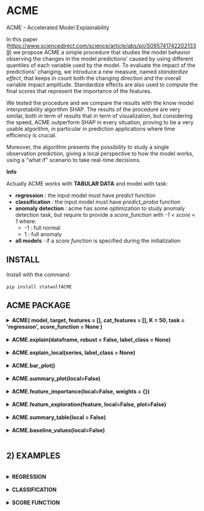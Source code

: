 # ACME
ACME - Accelerated Model Explainability 

In this paper (https://www.sciencedirect.com/science/article/abs/pii/S0957417422021339) we propose ACME a simple procedure that studies the model behavior observing the changes in the model predictions' caused by using different quantiles of each variable used by the model.
To evaluate the impact of the predictions' changing, we introduce a new measure, named _standardize effect_, that keeps in count both the changing direction and the overall variable impact amplitude. Standardize effects are also used to compute the final scores that represent the importance of the features. 

We tested the procedure and we compare the results with the know model interpretability algorithm SHAP. The results of the procedure are very similar, both in term of results that in term of visualization, but considering the speed, ACME outperform SHAP in every situation, proving to be a very usable algorithm, in particular in prediction applications where time efficiency is crucial. 

Moreover, the algorithm presents the possibility to study a single observation prediction, giving a local perspective to how the model works, using a "what if" scenario to take real-time decisions.

<b> Info </b>

Actually ACME works with __TABULAR DATA__ and model with task:

- __regression__ :  the input model must have _predict_ function
- __classification__ : the input model must have _predict_proba_ function
- __anomaly detection__ : acme has some optimization to study anomaly detection task, but require to provide a _score_function_ with <i>-1 < score < 1</i> where:
    - -1 : full normal
    - 1 : full anomaly
- __all models__ : if a _score function_ is specified during the initialization


## INSTALL 
Install with the command:

```pip install statwolfACME```

## ACME PACKAGE

<details>
  <summary><b>ACME( model, target, features = [], cat_features = [], K = 50, task = 'regression', score_function = None )</b></summary>
  Initialization

    Params:

    - model: object

        the model object, it must have the *predict* method or the ad-hoc parameter *score_function* is required

    - target : str

        column name with the target features. Typically, it is the predicted features (regression and classification), while using the score function could be a particular column (example: in Anomaly detection, the column with the anomaly score)

    - features :  [str]

        list of string with the columns name for all the model features (given in the same order of the model)

    - cat_features : [str]

        list of string with the columns name for categorical features

    - K : int

        number of quantile used in the AcME procedure
    - task :  str

        str with accepted values {'regression','reg','r','c','class','classification'}. It declares the task of the model. When score_function is not None, the parameters is not necessary

    - score_function : function

        function that has as first input the model and second the input data to realize the prediction. It must return a numeric score

</details>

<br>

<details>
  <summary><b>ACME.explain(dataframe, robust = False, label_class = None)</b></summary>

Fit the acme explainability.

    Params:

    - dataframe: pd.DataFrame

        input dataframe for the model

    - robust : bool

        if True exclude the quantile under 0.05 and over 0.95 to remove possible outliers

    - label_class :

        when task is classification, the label of the predicted class must be specified

</details>

<br>

<details>
    <summary><b>ACME.explain_local(series, label_class = None)</b></summary>

Explain the prediction on the given input observation.

    Params:

    - series : pd.Series
        
        observation on which explain the prediction

    - label_class : int,str

        when task is classification, the label of the predicted class must be specified

</details>

<br>

<details>
    <summary><b>ACME.bar_plot()</b></summary>

Feature importance plot
</details>

<br>

<details>
    <summary><b>ACME.summary_plot(local=False)</b></summary>

Generate the recap plot

    Params: 

    - local : bool

        if True return the local summary plot, else the global
</details>

<br>

<details>
    <summary><b>ACME.feature_importance(local=False, weights = {})</b></summary>

Returns the feature importance calculated by AcME.
In case of Anomaly Detection task, it provides ad hoc explanation for anomaly detection, studied for local interpretability.
The score will show what features can altered the prediction from normal to anomalies and viceversa.

    Params:

    - local : bool  
            if true and task is AD, it return the local AD version of feature importance

    - weights : dict
        Dictionary with the importance for each element. Sum must be 1
        - ratio : float

            importance of local score position  

        - distance : float

            importance of inter-quantile distance necessary to change

        - change : float

            importance of the possibility to change prediction

        - delta : float

            importance of the score delta
</details>

<br>

<details>
    <summary><b>ACME.feature_exploration(feature, local=False, plot=False)</b></summary>

Generate anomaly detection feature exploration table or a plot for local observation that, chosen a specific feature, shows how the prediction can change because of the feature.

    Params:

    - feature : str

        selected feature's name
    
    - plot : bool
    
        if true returns the plot, else returns the table

</details>
<br>

<details>
    <summary><b>ACME.summary_table(local = False)</b></summary>

Expose the global or local summary table with all the info calculated by acme, like standardized effect, quantile with linked original values, etc. for global interpretability

    Params:

    - local : bool
        if return the local or the global table

    - fitted_acme.local_table()

        return table with all the info calculated by acme, like standardized effect, quantile with linked original values, etc. for local interpretability
</details>

<br>

<details>
    <summary><b>ACME.baseline_values(local=False)</b></summary>

Expose the baseline vector used for AcME

    Params:

    - local : bool
        if True expose the local baseline, else the global

</details>

<br>

## 2) EXAMPLES

<br>

<details>
    <summary><b> REGRESSION </b></summary>

```python
acme_reg = ACME(model, 'target', K=50)
acme_reg = acme_reg.fit(dataset) 
```

```python
acme_reg.summary_plot()
```

![ACME summary plot](image/readme/reg.png)

```python
acme_reg.bar_plot()
```

![ACME bar plot](image/readme/bar.png)

<b>LOCAL</b>

```python
acme_local = acme_reg.fit_local(dataset, local=100)
acme_local.summary_plot(local=True)
```

![ACME local plot](image/readme/local.png)

</details>

<br>

<details>
    <summary><b> CLASSIFICATION </b></summary>

The classification acme version works as the regression, but requires to specify the class we are looking for explanation.

```python
model.classes_
array([0, 1])
```

```python
acme_class = ACME(model, 'target', K=50, task = 'class', label_class = 1 )
acme_class = acme_class.fit(dataset) 
```

![ACME class plot](image/readme/class.png)
</details>

<br>

<details>
    <summary><b>  SCORE FUNCTION</b></summary>
The model in this case is an isolation forest model

```python

def score_function(model, data):
    try: # for global
        df = model.decision_function(data)
    except: # for local
        df = model.decision_function(data.reshape(1,-1))

    return -1*df

acme_ifo = ACME(ifo, 'AD_score', K=50, task='regression', score_function=score_function, features=features)
acme_ifo = acme_ifo.fit(dataset, robust = True)

```

</details>